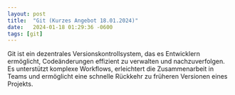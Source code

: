 ```yaml
---
layout: post
title:  "Git (Kurzes Angebot 18.01.2024)"
date:   2024-01-18 01:29:36 -0600
tags: [git]
---
```

Git ist ein dezentrales Versionskontrollsystem, das es Entwicklern ermöglicht, Codeänderungen effizient zu verwalten und nachzuverfolgen. Es unterstützt komplexe Workflows, erleichtert die Zusammenarbeit in Teams und ermöglicht eine schnelle Rückkehr zu früheren Versionen eines Projekts.